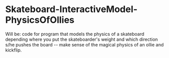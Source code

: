 Skateboard-InteractiveModel-PhysicsOfOllies
===========================================

Will be: code for program that models the physics of a skateboard depending where you put the skateboarder's weight and which direction s/he pushes the board -- make sense of the magical physics of an ollie and kickflip. 
